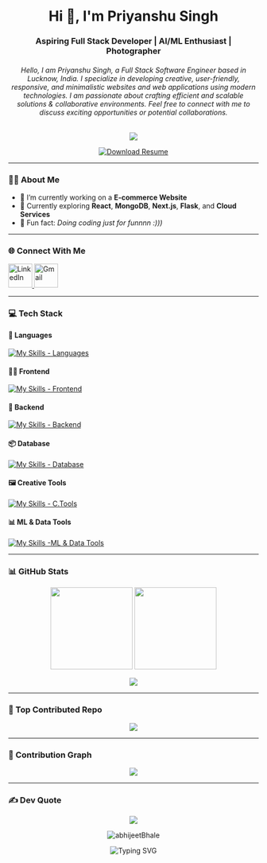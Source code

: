 <h1 align="center">Hi 👋, I'm Priyanshu Singh</h1>
<h3 align="center">Aspiring Full Stack Developer | AI/ML Enthusiast | Photographer</h3>
<h6 align="center">Hello, I am Priyanshu Singh, a  Full Stack Software Engineer based in Lucknow, India. I specialize in developing creative, user-friendly, responsive, and minimalistic websites and web applications using modern technologies. I am passionate about crafting efficient and scalable solutions & collaborative environments. Feel free to connect with me to discuss exciting opportunities or potential collaborations.</h6>

<p align="center">
  <img src="https://readme-typing-svg.herokuapp.com/?font=Fira+Code&size=22&duration=3000&pause=1000&center=true&width=435&lines=Full+Stack+Developer;React+%7C+Node.js+%7C+MongoDB;AI+%7C+ML+Enthuastic;alt=%22Typing%20SVG" />
</p>

<div align="center">
  <a href="https://raw.githubusercontent.com/priyan17singh/Resume/main/Priyanshu%20Resume%20oct2025.pdf" download="Priyanshu_Singh_Resume.pdf">
    <img src="https://img.shields.io/badge/Resume-Download-blue?style=for-the-badge&logo=adobeacrobatreader" alt="Download Resume">
  </a>
</div>

---

### 👨‍💻 About Me

- 🔨 I’m currently working on a **E-commerce Website**
- 🌱 Currently exploring **React**, **MongoDB**, **Next.js**, **Flask**, and **Cloud Services**
- 🎯 Fun fact: *Doing coding just for funnnn :)))*

  
---

### 🌐 Connect With Me

<p align="left">
  <!-- <a href="https://www.instagram.com/isocyanideisgood" target="_blank">
    <img src="https://skillicons.dev/icons?i=instagram" width="48" height="48" alt="Instagram" />
  </a> -->
  <a href="https://www.linkedin.com/in/priyan17singh" target="_blank">
    <img src="https://skillicons.dev/icons?i=linkedin" width="48" height="48" alt="LinkedIn" />
  </a>
  <a href="mailto:priyan17singh@gmail.com">
    <img src="https://skillicons.dev/icons?i=gmail" width="48" height="48" alt="Gmail" />
  </a>
</p>

---

### 💻 Tech Stack

#### 🚀 Languages
[![My Skills - Languages](https://skillicons.dev/icons?i=js,cs,c)](https://skillicons.dev)

#### 🧑‍🎨 Frontend
[![My Skills - Frontend](https://skillicons.dev/icons?i=html,css,react,tailwind,bootstrap,vite,figma)](https://skillicons.dev)

#### 🧠 Backend 
[![My Skills - Backend](https://skillicons.dev/icons?i=nodejs,express,postman,npm)](https://skillicons.dev)

#### 📦 Database
[![My Skills - Database](https://skillicons.dev/icons?i=mongodb,mysql)](https://skillicons.dev)

#### 🖼️ Creative Tools
[![My Skills - C.Tools](https://skillicons.dev/icons?i=vscode,ps)](https://skillicons.dev)

#### 📊 ML & Data Tools
[![My Skills -ML & Data Tools](https://skillicons.dev/icons?i=matlab)](https://skillicons.dev)

---

### 📊 GitHub Stats

<p align="center">
  <img src="https://github-readme-stats.vercel.app/api?username=priyan17singh&theme=gruvbox&show_icons=true&hide_border=false&count_private=true" height="165px"/>
  <img src="https://github-readme-stats.vercel.app/api/top-langs/?username=abhijeetBhale&theme=gruvbox&layout=compact&hide_border=false" height="165px"/>
</p>

<p align="center">
  <img src="https://nirzak-streak-stats.vercel.app/?user=priyan17singh&theme=gruvbox&hide_border=false" />
</p>


---

### 📌 Top Contributed Repo
<p align="center">
  <img src="https://github-contributor-stats.vercel.app/api?username=priyan17singh&limit=5&theme=dark&combine_all_yearly_contributions=true" />
</p>

---

### 🧩 Contribution Graph

<p align="center">
  <img src="https://github-readme-activity-graph.vercel.app/graph?username=priyan17singh&theme=react-dark&hide_border=true" />
</p>

---

### ✍️ Dev Quote
<p align="center">
  <img src="https://quotes-github-readme.vercel.app/api?type=horizontal&theme=radical" />
</p>


<p align="center">
  <img src="https://komarev.com/ghpvc/?username=abhijeetBhale&label=Profile%20views&color=0e75b6&style=flat" alt="abhijeetBhale" />
</p>

<p align="center">
  <img src="https://readme-typing-svg.herokuapp.com?font=Fira+Code&size=22&duration=3000&pause=1000&center=true&width=435&lines=Priyanshu+%7C+Singh;priyan17singh.com;Priyanshu+Singh✌️👨‍💻" alt="Typing SVG" />
</p>

<!-- Made with ❤️ by Abhijeet Bhale -->
<!-- Edited with ❤️ by Priyanshu Singh -->
